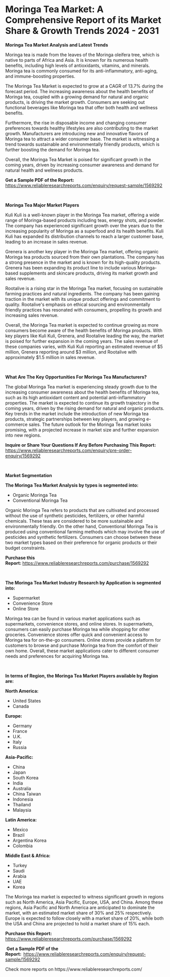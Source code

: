 <p><h1>Moringa Tea Market: A Comprehensive Report of its Market Share & Growth Trends 2024 - 2031</h1></p><p><strong>Moringa Tea Market Analysis and Latest Trends</strong></p>
<p><p>Moringa tea is made from the leaves of the Moringa oleifera tree, which is native to parts of Africa and Asia. It is known for its numerous health benefits, including high levels of antioxidants, vitamins, and minerals. Moringa tea is commonly consumed for its anti-inflammatory, anti-aging, and immune-boosting properties.</p><p>The Moringa Tea Market is expected to grow at a CAGR of 13.7% during the forecast period. The increasing awareness about the health benefits of Moringa tea, coupled with a growing demand for natural and organic products, is driving the market growth. Consumers are seeking out functional beverages like Moringa tea that offer both health and wellness benefits.</p><p>Furthermore, the rise in disposable income and changing consumer preferences towards healthy lifestyles are also contributing to the market growth. Manufacturers are introducing new and innovative flavors of Moringa tea to attract a wider consumer base. The market is witnessing a trend towards sustainable and environmentally friendly products, which is further boosting the demand for Moringa tea.</p><p>Overall, the Moringa Tea Market is poised for significant growth in the coming years, driven by increasing consumer awareness and demand for natural health and wellness products.</p></p>
<p><strong>Get a Sample PDF of the Report:&nbsp;</strong> <a href="https://www.reliableresearchreports.com/enquiry/request-sample/1569292">https://www.reliableresearchreports.com/enquiry/request-sample/1569292</a></p>
<p>&nbsp;</p>
<p><strong>Moringa Tea Major Market Players</strong></p>
<p><p>Kuli Kuli is a well-known player in the Moringa Tea market, offering a wide range of Moringa-based products including teas, energy shots, and powder. The company has experienced significant growth over the years due to the increasing popularity of Moringa as a superfood and its health benefits. Kuli Kuli has expanded its distribution channels to reach a larger customer base, leading to an increase in sales revenue.</p><p>Grenera is another key player in the Moringa Tea market, offering organic Moringa tea products sourced from their own plantations. The company has a strong presence in the market and is known for its high-quality products. Grenera has been expanding its product line to include various Moringa-based supplements and skincare products, driving its market growth and sales revenue.</p><p>Rootalive is a rising star in the Moringa Tea market, focusing on sustainable farming practices and natural ingredients. The company has been gaining traction in the market with its unique product offerings and commitment to quality. Rootalive's emphasis on ethical sourcing and environmentally friendly practices has resonated with consumers, propelling its growth and increasing sales revenue.</p><p>Overall, the Moringa Tea market is expected to continue growing as more consumers become aware of the health benefits of Moringa products. With key players like Kuli Kuli, Grenera, and Rootalive leading the way, the market is poised for further expansion in the coming years. The sales revenue of these companies varies, with Kuli Kuli reporting an estimated revenue of $5 million, Grenera reporting around $3 million, and Rootalive with approximately $1.5 million in sales revenue.</p></p>
<p>&nbsp;</p>
<p><strong>What Are The Key Opportunities For Moringa Tea Manufacturers?</strong></p>
<p><p>The global Moringa Tea market is experiencing steady growth due to the increasing consumer awareness about the health benefits of Moringa tea, such as its high antioxidant content and potential anti-inflammatory properties. The market is expected to continue its growth trajectory in the coming years, driven by the rising demand for natural and organic products. Key trends in the market include the introduction of new Moringa tea products, strategic partnerships between key players, and growing e-commerce sales. The future outlook for the Moringa Tea market looks promising, with a projected increase in market size and further expansion into new regions.</p></p>
<p><strong>Inquire or Share Your Questions If Any Before Purchasing This Report:</strong> <a href="https://www.reliableresearchreports.com/enquiry/pre-order-enquiry/1569292">https://www.reliableresearchreports.com/enquiry/pre-order-enquiry/1569292</a></p>
<p>&nbsp;</p>
<p><strong>Market Segmentation</strong></p>
<p><strong>The Moringa Tea Market Analysis by types is segmented into:</strong></p>
<p><ul><li>Organic Moringa Tea</li><li>Conventional Moringa Tea</li></ul></p>
<p><p>Organic Moringa Tea refers to products that are cultivated and processed without the use of synthetic pesticides, fertilizers, or other harmful chemicals. These teas are considered to be more sustainable and environmentally friendly. On the other hand, Conventional Moringa Tea is produced using conventional farming methods which may involve the use of pesticides and synthetic fertilizers. Consumers can choose between these two market types based on their preference for organic products or their budget constraints.</p></p>
<p><strong>Purchase this Report:&nbsp;</strong><a href="https://www.reliableresearchreports.com/purchase/1569292">https://www.reliableresearchreports.com/purchase/1569292</a></p>
<p>&nbsp;</p>
<p><strong>The Moringa Tea Market Industry Research by Application is segmented into:</strong></p>
<p><ul><li>Supermarket</li><li>Convenience Store</li><li>Online Store</li></ul></p>
<p><p>Moringa tea can be found in various market applications such as supermarkets, convenience stores, and online stores. In supermarkets, consumers can easily purchase Moringa tea while shopping for other groceries. Convenience stores offer quick and convenient access to Moringa tea for on-the-go consumers. Online stores provide a platform for customers to browse and purchase Moringa tea from the comfort of their own home. Overall, these market applications cater to different consumer needs and preferences for acquiring Moringa tea.</p></p>
<p>&nbsp;</p>
<p><strong>In terms of Region, the Moringa Tea Market Players available by Region are:</strong></p>
<p>
    <p> <strong> North America: </strong>
        <ul>
            <li>United States</li>
            <li>Canada</li>
        </ul>
        </p> 
    <p> <strong> Europe: </strong>
        <ul>
            <li>Germany</li>
            <li>France</li>
            <li>U.K.</li>
            <li>Italy</li>
            <li>Russia</li>
        </ul>
        </p> 
    <p> <strong> Asia-Pacific: </strong>
        <ul>
            <li>China</li>
            <li>Japan</li>
            <li>South Korea</li>
            <li>India</li>
            <li>Australia</li>
            <li>China Taiwan</li>
            <li>Indonesia</li>
            <li>Thailand</li>
            <li>Malaysia</li>
        </ul>
        </p> 
    <p> <strong> Latin America: </strong>
        <ul>
            <li>Mexico</li>
            <li>Brazil</li>
            <li>Argentina Korea</li>
            <li>Colombia</li>
        </ul>
        </p> 
    <p> <strong> Middle East & Africa: </strong>
        <ul>
            <li>Turkey</li>
            <li>Saudi</li>
            <li>Arabia</li>
            <li>UAE</li>
            <li>Korea</li>
        </ul>
    </p>
    </p>
<p><p>The Moringa tea market is expected to witness significant growth in regions such as North America, Asia Pacific, Europe, USA, and China. Among these regions, Asia Pacific and North America are anticipated to dominate the market, with an estimated market share of 30% and 25% respectively. Europe is expected to follow closely with a market share of 20%, while both the USA and China are projected to hold a market share of 15% each.</p></p>
<p><strong>Purchase this Report: </strong><a href="https://www.reliableresearchreports.com/purchase/1569292">https://www.reliableresearchreports.com/purchase/1569292</a></p>
<p>&nbsp;<strong>Get a Sample PDF of the Report:&nbsp;&nbsp;</strong><a href="https://www.reliableresearchreports.com/enquiry/request-sample/1569292">https://www.reliableresearchreports.com/enquiry/request-sample/1569292</a></p>
<p><strong></strong></p>
<p>Check more reports on https://www.reliableresearchreports.com/</p>
